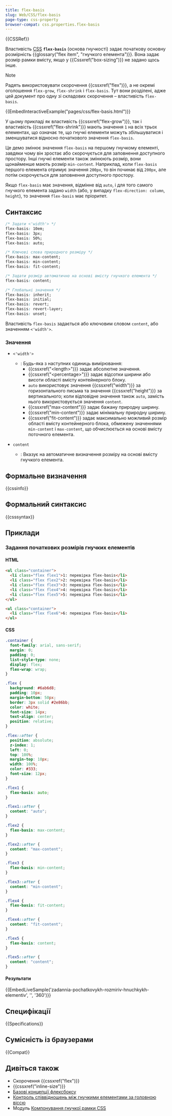 ```yaml
---
title: flex-basis
slug: Web/CSS/flex-basis
page-type: css-property
browser-compat: css.properties.flex-basis
---
```


{{CSSRef}}

Властивість [CSS](/uk/docs/Web/CSS) **`flex-basis`** (основа гнучкості) задає початкову основну розмірність {{glossary("flex item", "гнучкого елемента")}}. Вона задає розмір рамки вмісту, якщо у {{Cssxref("box-sizing")}} не задано щось інше.

> [!NOTE]
> Радять використовувати скорочення {{cssxref("flex")}}, а не окремі оголошення `flex-grow`, `flex-shrink` і `flex-basis`. Тут вони розділені, адже цей документ про одну зі складових скорочення – властивість `flex-basis`.

{{EmbedInteractiveExample("pages/css/flex-basis.html")}}

У цьому прикладі як властивість {{cssxref("flex-grow")}}, так і властивість {{cssxref("flex-shrink")}} мають значення `1` на всіх трьох елементах, що означає те, що гнучкі елементи можуть збільшуватися і зменшуватися відносно початкового значення `flex-basis`.

Це демо змінює значення `flex-basis` на першому гнучкому елементі, завдяки чому він зростає або скорочується для заповнення доступного простору. Інші гнучкі елементи також змінюють розмір, вони щонайменше мають розмір `min-content`. Наприклад, коли `flex-basis` першого елемента отримує значення `200px`, то він починає від `200px`, але потім скорочується для заповнення доступного простору.

Якщо `flex-basis` має значення, відмінне від `auto`, і для того самого гнучкого елемента задано `width` (або, у випадку `flex-direction: column`, `height`), то значення `flex-basis` має пріоритет.

## Синтаксис

```css
/* Задати <'width'> */
flex-basis: 10em;
flex-basis: 3px;
flex-basis: 50%;
flex-basis: auto;

/* Ключові слова природного розміру */
flex-basis: max-content;
flex-basis: min-content;
flex-basis: fit-content;

/* Задати розмір автоматично на основі вмісту гнучкого елемента */
flex-basis: content;

/* Глобальні значення */
flex-basis: inherit;
flex-basis: initial;
flex-basis: revert;
flex-basis: revert-layer;
flex-basis: unset;
```

Властивість `flex-basis` задається або ключовим словом `content`, або значенням `<'width'>`.

### Значення

- `<'width'>`

  - : Будь-яка з наступних одиниць вимірювання:
    - {{cssxref("&lt;length&gt;")}} задає абсолютне значення.
    - {{cssxref("&lt;percentage&gt;")}} задає відсотки ширини або висоти області вмісту контейнерного блоку.
    - `auto` використовує значення {{cssxref("width")}} за горизонтального письма та значення {{cssxref("height")}} за вертикального; коли відповідне значення також `auto`, замість нього використовується значення `content`.
    - {{cssxref("max-content")}} задає бажану природну ширину.
    - {{cssxref("min-content")}} задає мінімальну природну ширину.
    - {{cssxref("fit-content")}} задає максимально можливий розмір області вмісту контейнерного блока, обмежену значеннями `min-content` і `max-content`, що обчислюється на основі вмісту поточного елемента.

- `content`

  - : Вказує на автоматичне визначення розміру на основі вмісту гнучкого елемента.

## Формальне визначення

{{cssinfo}}

## Формальний синтаксис

{{csssyntax}}

## Приклади

### Задання початкових розмірів гнучких елементів

#### HTML

```html
<ul class="container">
  <li class="flex flex1">1: перевірка flex-basis</li>
  <li class="flex flex2">2: перевірка flex-basis</li>
  <li class="flex flex3">3: перевірка flex-basis</li>
  <li class="flex flex4">4: перевірка flex-basis</li>
  <li class="flex flex5">5: перевірка flex-basis</li>
</ul>

<ul class="container">
  <li class="flex flex6">6: перевірка flex-basis</li>
</ul>
```

#### CSS

```css
.container {
  font-family: arial, sans-serif;
  margin: 0;
  padding: 0;
  list-style-type: none;
  display: flex;
  flex-wrap: wrap;
}

.flex {
  background: #6ab6d8;
  padding: 10px;
  margin-bottom: 50px;
  border: 3px solid #2e86bb;
  color: white;
  font-size: 14px;
  text-align: center;
  position: relative;
}

.flex::after {
  position: absolute;
  z-index: 1;
  left: 0;
  top: 100%;
  margin-top: 10px;
  width: 100%;
  color: #333;
  font-size: 12px;
}

.flex1 {
  flex-basis: auto;
}

.flex1::after {
  content: "auto";
}

.flex2 {
  flex-basis: max-content;
}

.flex2::after {
  content: "max-content";
}

.flex3 {
  flex-basis: min-content;
}

.flex3::after {
  content: "min-content";
}

.flex4 {
  flex-basis: fit-content;
}

.flex4::after {
  content: "fit-content";
}

.flex5 {
  flex-basis: content;
}

.flex5::after {
  content: "content";
}
```

#### Результати

{{EmbedLiveSample('zadannia-pochatkovykh-rozmiriv-hnuchkykh-elementiv', '', '360')}}

## Специфікації

{{Specifications}}

## Сумісність із браузерами

{{Compat}}

## Дивіться також

- Скорочення {{cssxref("flex")}}
- {{cssxref("inline-size")}}
- [Базові концепції флексбоксу](/uk/docs/Web/CSS/CSS_flexible_box_layout/Basic_concepts_of_flexbox)
- [Контроль співвідношень між гнучкими елементами за головною віссю](/uk/docs/Web/CSS/CSS_flexible_box_layout/Controlling_ratios_of_flex_items_along_the_main_axis)
- Модуль [Компонування гнучкої рамки CSS](/uk/docs/Web/CSS/CSS_flexible_box_layout)
